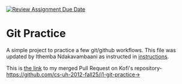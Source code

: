 [![Review Assignment Due Date](https://classroom.github.com/assets/deadline-readme-button-22041afd0340ce965d47ae6ef1cefeee28c7c493a6346c4f15d667ab976d596c.svg)](https://classroom.github.com/a/5vf9W1DH)
# Git Practice
A simple project to practice a few git/github workflows.  This file was updated by Ithemba Ndakavambaani as instructed in [instructions](./instructions.md).

This is [the link](https://github.com/cs-uh-2012-fall25/i1-git-practice-kofiAnimAY/pull/2) to my merged Pull Request on Kofi's repository-https://github.com/cs-uh-2012-fall25/i1-git-practice->

